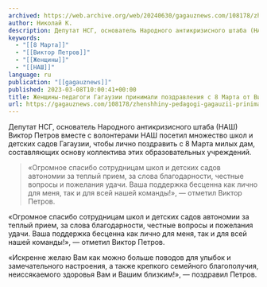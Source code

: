 ```yaml
---
archived: https://web.archive.org/web/20240630/gagauznews.com/108178/zhenshhiny-pedagogi-gagauzii-prinimali-pozdravleniya-s-8-marta-ot-viktora-petrova-i-nash.html
author: Николай К.
description: Депутат НСГ, основатель Народного антикризисного штаба (НАШ) Виктор Петров вместе с волонтерами НАШ посетил множество школ и детских садов Гагаузии, чтобы лично поздравить с 8 Марта милых дам, составляющих основу коллектива этих образовательных учреждений. «Огромное спасибо сотрудницам школ и детских садов автономии за теплый прием, за слова благодарности, честные вопросы и пожелания удачи. Ваша поддержка бесценна как лично для меня, так и для всей нашей команды!», — отметил Виктор Петров. «Искренне желаю Вам как можно больше поводов для улыбок и замечательного настроения, а также крепкого семейного благополучия, неиссякаемого здоровья Вам и Вашим близким!», — поздравил Петров.
keywords:
  - "[[8 Марта]]"
  - "[[Виктор Петров]]"
  - "[[Женщины]]"
  - "[[НАШ]]"
language: ru
publication: "[[gagauznews]]"
published: 2023-03-08T10:00:41+00:00
title: Женщины-педагоги Гагаузии принимали поздравления с 8 Марта от Виктора Петрова и НАШ
url: https://gagauznews.com/108178/zhenshhiny-pedagogi-gagauzii-prinimali-pozdravleniya-s-8-marta-ot-viktora-petrova-i-nash.html
---
```


Депутат НСГ, основатель Народного антикризисного штаба (НАШ) Виктор Петров вместе с волонтерами НАШ посетил множество школ и детских садов Гагаузии, чтобы лично поздравить с 8 Марта милых дам, составляющих основу коллектива этих образовательных учреждений.

> «Огромное спасибо сотрудницам школ и детских садов автономии за теплый прием, за слова благодарности, честные вопросы и пожелания удачи. Ваша поддержка бесценна как лично для меня, так и для всей нашей команды!», — отметил Виктор Петров.

«Огромное спасибо сотрудницам школ и детских садов автономии за теплый прием, за слова благодарности, честные вопросы и пожелания удачи. Ваша поддержка бесценна как лично для меня, так и для всей нашей команды!», — отметил Виктор Петров.

«Искренне желаю Вам как можно больше поводов для улыбок и замечательного настроения, а также крепкого семейного благополучия, неиссякаемого здоровья Вам и Вашим близким!», — поздравил Петров.
